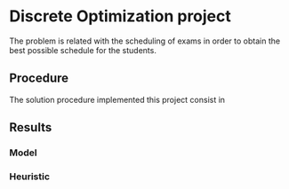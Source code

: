 # Discrete Optimization project

The problem is related with the scheduling of exams in order
to obtain the best possible schedule for the students.

## Procedure

The solution procedure implemented this project consist in 

## Results
### Model

### Heuristic

